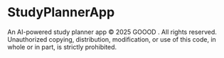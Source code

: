 # StudyPlannerApp
An AI-powered study planner app
© 2025 GOOOD . All rights reserved.
Unauthorized copying, distribution, modification, or use of this code, in whole or in part, is strictly prohibited.
